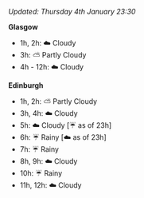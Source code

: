 *Updated: Thursday 4th January 23:30*

**Glasgow**

* 1h, 2h: :cloud: Cloudy
* 3h: :partly_sunny: Partly Cloudy
* 4h - 12h: :cloud: Cloudy

**Edinburgh**

* 1h, 2h: :partly_sunny: Partly Cloudy
* 3h, 4h: :cloud: Cloudy
* 5h: :cloud: Cloudy [:umbrella: as of 23h]
* 6h: :umbrella: Rainy [:cloud: as of 23h]
* 7h: :umbrella: Rainy
* 8h, 9h: :cloud: Cloudy
* 10h: :umbrella: Rainy
* 11h, 12h: :cloud: Cloudy

